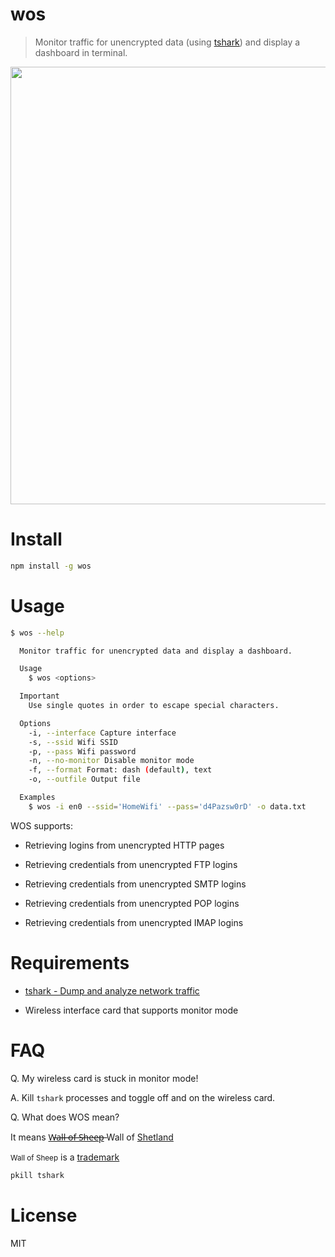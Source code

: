 # wos

> Monitor traffic for unencrypted data (using [tshark](https://www.wireshark.org/docs/man-pages/tshark.html)) and display a dashboard in terminal.

<img src="./screenshot.png" width="700" />

# Install

```bash
npm install -g wos
```

# Usage

```bash
$ wos --help

  Monitor traffic for unencrypted data and display a dashboard.

  Usage
    $ wos <options>

  Important
    Use single quotes in order to escape special characters.

  Options
    -i, --interface Capture interface
    -s, --ssid Wifi SSID
    -p, --pass Wifi password
    -n, --no-monitor Disable monitor mode
    -f, --format Format: dash (default), text
    -o, --outfile Output file

  Examples
    $ wos -i en0 --ssid='HomeWifi' --pass='d4Pazsw0rD' -o data.txt
```

WOS supports:

- Retrieving logins from unencrypted HTTP pages

- Retrieving credentials from unencrypted FTP logins

- Retrieving credentials from unencrypted SMTP logins

- Retrieving credentials from unencrypted POP logins

- Retrieving credentials from unencrypted IMAP logins

# Requirements

- [tshark - Dump and analyze network traffic](https://www.wireshark.org/docs/man-pages/tshark.html)

- Wireless interface card that supports monitor mode

# FAQ

Q. My wireless card is stuck in monitor mode!

A. Kill `tshark` processes and toggle off and on the wireless card.

Q. What does WOS mean?

It means [W̶a̶l̶l̶ ̶o̶f̶ ̶S̶h̶e̶e̶p̶](https://www.wallofsheep.com/pages/wall-of-sheep) Wall of [Shetland](https://en.wikipedia.org/wiki/Shetland_sheep)

<small>Wall of Sheep</small> is a [trademark](http://tmsearch.uspto.gov/bin/showfield?f=doc&state=4810:8qpp6l.2.2)

```bash
pkill tshark
```

# License

MIT

